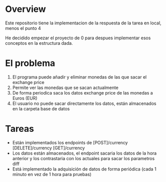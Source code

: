 # Overview

Este repositorio tiene la implementacion de la respuesta de la tarea en local, menos el punto 4

He decidido empezar el proyecto de 0 para despues implementar esos conceptos en la estructura dada. 

# El problema

1. El programa puede añadir y eliminar monedas de las que sacar el exchange price
2. Permite ver las monedas que se sacan actualmente
3. De forma periodica saca los datos exchange price de las monedas a Euros (EUR)
4. El usuario no puede sacar directamente los datos, están almacenados en la carpeta base de datos

# Tareas

- Están implementados los endpoints de [POST]/currency [DELETE]/currency [GET]/currency
- Los datos están almacenados, el endpoint sacaria los datos de la hora anterior y los contrastaria con los actuales para sacar los parametros diff 
- Está implementado la adquisición de datos de forma periódica (cada 1 minuto en vez de 1 hora para pruebas)


